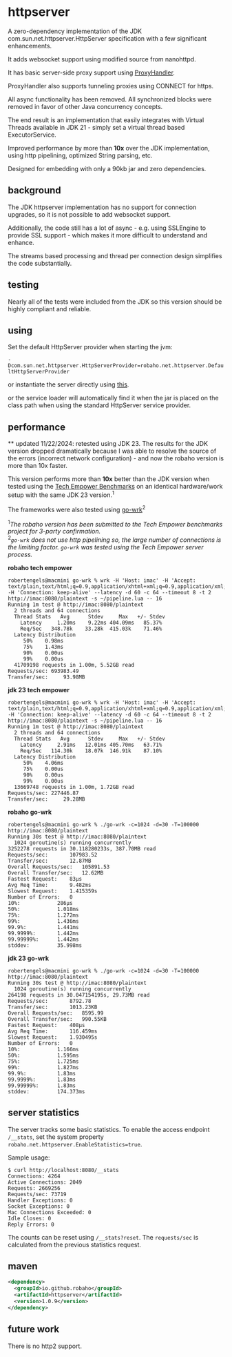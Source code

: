 # httpserver

A zero-dependency implementation of the JDK com.sun.net.httpserver.HttpServer specification with a few significant enhancements.

It adds websocket support using modified source from nanohttpd.

It has basic server-side proxy support using [ProxyHandler](https://github.com/robaho/httpserver/blob/main/src/main/java/robaho/net/httpserver/extras/ProxyHandler.java).

ProxyHandler also supports tunneling proxies using CONNECT for https.

All async functionality has been removed. All synchronized blocks were removed in favor of other Java concurrency concepts.

The end result is an implementation that easily integrates with Virtual Threads available in JDK 21 - simply set a virtual thread based ExecutorService.

Improved performance by more than **10x** over the JDK implementation, using http pipelining, optimized String parsing, etc.

Designed for embedding with only a 90kb jar and zero dependencies.

## background

The JDK httpserver implementation has no support for connection upgrades, so it is not possible to add websocket support.

Additionally, the code still has a lot of async - e.g. using SSLEngine to provide SSL support - which makes it more difficult to understand and enhance.

The streams based processing and thread per connection design simplifies the code substantially.

## testing

Nearly all of the tests were included from the JDK so this version should be highly compliant and reliable.

## using

Set the default HttpServer provider when starting the jvm:

<code>-Dcom.sun.net.httpserver.HttpServerProvider=robaho.net.httpserver.DefaultHttpServerProvider</code>

or instantiate the server directly using [this](https://github.com/robaho/httpserver/blob/main/src/main/java/robaho/net/httpserver/DefaultHttpServerProvider.java#L33).

or the service loader will automatically find it when the jar is placed on the class path when using the standard HttpServer service provider.

## performance

** updated 11/22/2024: retested using JDK 23. The results for the JDK version dropped dramatically because I was able to resolve the source of the errors (incorrect network configuration) - and now the robaho version is more than 10x faster.

This version performs more than **10x** better than the JDK version when tested using the [Tech Empower Benchmarks](https://github.com/TechEmpower/FrameworkBenchmarks/tree/master/frameworks/Java/httpserver) on an identical hardware/work setup with the same JDK 23 version.<sup>1</sup>

The frameworks were also tested using [go-wrk](https://github.com/tsliwowicz/go-wrk)<sup>2</sup>

<sup>1</sup>_The robaho version has been submitted to the Tech Empower benchmarks project for 3-party confirmation._<br>
<sup>2</sup>_`go-wrk` does not use http pipelining so, the large number of connections is the limiting factor. `go-wrk` was tested using the Tech Empower server process._

**robaho tech empower**
```
robertengels@macmini go-wrk % wrk -H 'Host: imac' -H 'Accept: text/plain,text/html;q=0.9,application/xhtml+xml;q=0.9,application/xml;q=0.8,*/*;q=0.7' -H 'Connection: keep-alive' --latency -d 60 -c 64 --timeout 8 -t 2 http://imac:8080/plaintext -s ~/pipeline.lua -- 16
Running 1m test @ http://imac:8080/plaintext
  2 threads and 64 connections
  Thread Stats   Avg      Stdev     Max   +/- Stdev
    Latency     1.20ms    9.22ms 404.09ms   85.37%
    Req/Sec   348.78k    33.28k  415.03k    71.46%
  Latency Distribution
     50%    0.98ms
     75%    1.43ms
     90%    0.00us
     99%    0.00us
  41709198 requests in 1.00m, 5.52GB read
Requests/sec: 693983.49
Transfer/sec:     93.98MB
```

**jdk 23 tech empower**
```
robertengels@macmini go-wrk % wrk -H 'Host: imac' -H 'Accept: text/plain,text/html;q=0.9,application/xhtml+xml;q=0.9,application/xml;q=0.8,*/*;q=0.7' -H 'Connection: keep-alive' --latency -d 60 -c 64 --timeout 8 -t 2 http://imac:8080/plaintext -s ~/pipeline.lua -- 16
Running 1m test @ http://imac:8080/plaintext
  2 threads and 64 connections
  Thread Stats   Avg      Stdev     Max   +/- Stdev
    Latency     2.91ms   12.01ms 405.70ms   63.71%
    Req/Sec   114.30k    18.07k  146.91k    87.10%
  Latency Distribution
     50%    4.06ms
     75%    0.00us
     90%    0.00us
     99%    0.00us
  13669748 requests in 1.00m, 1.72GB read
Requests/sec: 227446.87
Transfer/sec:     29.28MB

```

**robaho go-wrk**
```
robertengels@macmini go-wrk % ./go-wrk -c=1024 -d=30 -T=100000 http://imac:8080/plaintext
Running 30s test @ http://imac:8080/plaintext
  1024 goroutine(s) running concurrently
3252278 requests in 30.118280233s, 387.70MB read
Requests/sec:		107983.52
Transfer/sec:		12.87MB
Overall Requests/sec:	105891.53
Overall Transfer/sec:	12.62MB
Fastest Request:	83µs
Avg Req Time:		9.482ms
Slowest Request:	1.415359s
Number of Errors:	0
10%:			286µs
50%:			1.018ms
75%:			1.272ms
99%:			1.436ms
99.9%:			1.441ms
99.9999%:		1.442ms
99.99999%:		1.442ms
stddev:			35.998ms
```

**jdk 23 go-wrk**
```
robertengels@macmini go-wrk % ./go-wrk -c=1024 -d=30 -T=100000 http://imac:8080/plaintext
Running 30s test @ http://imac:8080/plaintext
  1024 goroutine(s) running concurrently
264198 requests in 30.047154195s, 29.73MB read
Requests/sec:		8792.78
Transfer/sec:		1013.23KB
Overall Requests/sec:	8595.99
Overall Transfer/sec:	990.55KB
Fastest Request:	408µs
Avg Req Time:		116.459ms
Slowest Request:	1.930495s
Number of Errors:	0
10%:			1.166ms
50%:			1.595ms
75%:			1.725ms
99%:			1.827ms
99.9%:			1.83ms
99.9999%:		1.83ms
99.99999%:		1.83ms
stddev:			174.373ms

```

## server statistics

The server tracks some basic statistics. To enable the access endpoint `/__stats`, set the system property `robaho.net.httpserver.EnableStatistics=true`.

Sample usage:

```shell
$ curl http://localhost:8080/__stats
Connections: 4264
Active Connections: 2049
Requests: 2669256
Requests/sec: 73719
Handler Exceptions: 0
Socket Exceptions: 0
Mac Connections Exceeded: 0
Idle Closes: 0
Reply Errors: 0
```

The counts can be reset using `/__stats?reset`. The `requests/sec` is calculated from the previous statistics request. 

## maven

```xml
<dependency>
  <groupId>io.github.robaho</groupId>
  <artifactId>httpserver</artifactId>
  <version>1.0.9</version>
</dependency>
```
## future work

There is no http2 support.
